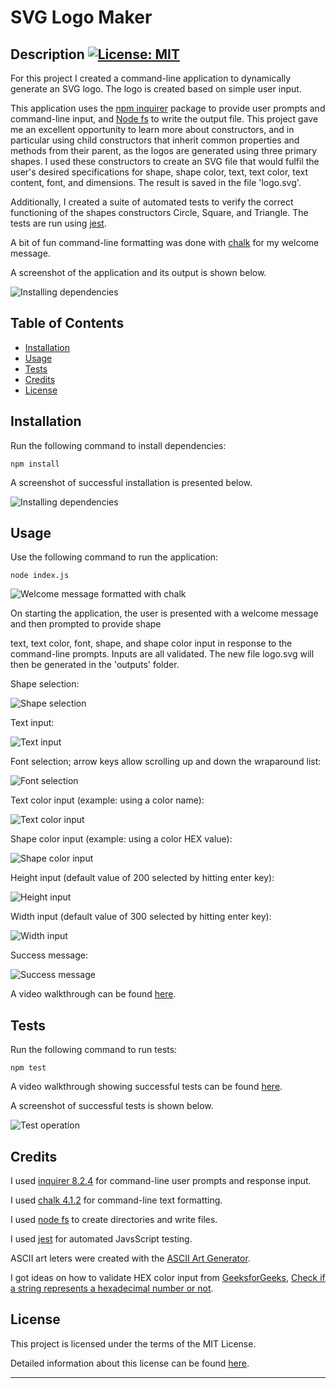 # SVG Logo Maker

## Description [![License: MIT](https://img.shields.io/badge/License-MIT-yellow.svg)](https://opensource.org/licenses/MIT)

For this project I created a command-line application to dynamically generate an SVG logo. The logo is created based on simple user input.

This application uses the [npm inquirer](https://www.npmjs.com/package/inquirer/v/8.2.4) package to provide user prompts and command-line input, and [Node fs](https://nodejs.org/docs/latest-v18.x/api/fs.html#file-system) to write the output file. This project gave me an excellent opportunity to learn more about constructors, and in particular using child constructors that inherit common properties and methods from their parent, as the logos are generated using three primary shapes. I used these constructors to create an SVG file that would fulfil the user's desired specifications for shape, shape color, text, text color, text content, font, and dimensions. The result is saved in the file 'logo.svg'.

Additionally, I created a suite of automated tests to verify the correct functioning of the shapes constructors Circle, Square, and Triangle. The tests are run using [jest](https://www.npmjs.com/package/jest).

A bit of fun command-line formatting was done with [chalk](https://www.npmjs.com/package/chalk/v/4.1.2?activeTab=readme) for my welcome message.

A screenshot of the application and its output is shown below.

![Installing dependencies](./assets/images/command-line-and-output.png)



## Table of Contents
  
* [Installation](#installation)
* [Usage](#usage)
* [Tests](#tests)
* [Credits](#credits)
* [License](#license)


## Installation

Run the following command to install dependencies:

```
npm install
```

A screenshot of successful installation is presented below.

![Installing dependencies](./assets/images/install.png)

## Usage 

Use the following command to run the application:

```
node index.js
```

![Welcome message formatted with chalk](./assets/images/welcome-message.png)

On starting the application, the user is presented with a welcome message and then prompted to provide shape


text, text color, font, shape, and shape color input in response to the command-line prompts. Inputs are all validated. The new file logo.svg will then be generated in the 'outputs' folder.

Shape selection:

![Shape selection](./assets/images/select-shape.png)

Text input:

![Text input](./assets/images/text-input.png)

Font selection; arrow keys allow scrolling up and down the wraparound list:

![Font selection](./assets/images/select-font.png)

Text color input (example: using a color name):

![Text color input](./assets/images/text-color.png)

Shape color input (example: using a color HEX value):

![Shape color input](./assets/images/shape-color.png)

Height input (default value of 200 selected by hitting enter key):

![Height input](./assets/images/height-input.png)

Width input (default value of 300 selected by hitting enter key):

![Width input](./assets/images/width-input.png)

Success message:

![Success message](./assets/images/success.png)

A video walkthrough can be found [here](https://watch.screencastify.com/v/bwokk9wUR1FFxoWza6XA).




## Tests

Run the following command to run tests:

```
npm test
```

A video walkthrough showing successful tests can be found [here](https://watch.screencastify.com/v/W3chzSRmdfOGFJESWT2M).

A screenshot of successful tests is shown below.

![Test operation](./assets/images/test.png)


## Credits

I used [inquirer 8.2.4](https://www.npmjs.com/package/inquirer/v/8.2.4) for command-line user prompts and response input.

I used [chalk 4.1.2](https://www.npmjs.com/package/chalk/v/4.1.2) for command-line text formatting.

I used [node fs](https://nodejs.org/docs/latest-v18.x/api/fs.html#file-system) to create directories and write files.

I used [jest](https://www.npmjs.com/package/jest) for automated JavsScript testing.

ASCII art leters were created with the [ASCII Art Generator](https://ascii.mastervb.net/text_to_ascii.php).

I got ideas on how to validate HEX color input from [GeeksforGeeks](https://www.geeksforgeeks.org/), [Check if a string represents a hexadecimal number or not](https://www.geeksforgeeks.org/check-if-a-string-represents-a-hexadecimal-number-or-not/#).


## License

This project is licensed under the terms of the MIT License.

Detailed information about this license can be found [here](https://choosealicense.com/licenses/mit/).

---
